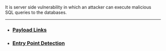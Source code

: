 It is server side vulnerability in which an attacker can execute malicious SQL queries to the databases.

---

- ### [Payload Links](https://github.com/SpiderSec101/Web_Application_Security_Testing/tree/main/Vulnerabilities/SQL%20Injection#payload-links)
- ### [Entry Point Detection](https://github.com/SpiderSec101/Web_Application_Security_Testing/tree/main/Vulnerabilities/SQL%20Injection#entry-point-detection)
